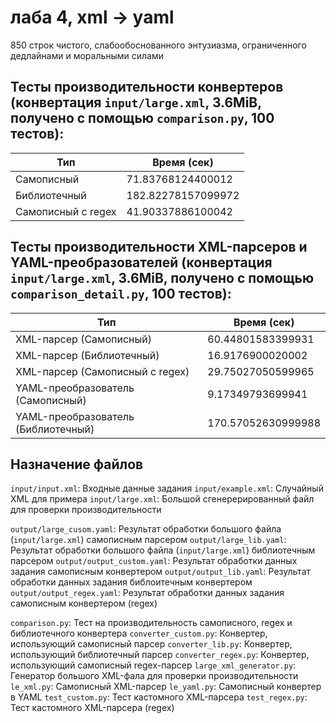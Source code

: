 # лаба 4, xml -> yaml

850 строк чистого, слабообоснованного энтузиазма, ограниченного дедлайнами и моральными силами

## Тесты производительности конвертеров (конвертация `input/large.xml`, 3.6MiB, получено с помощью `comparison.py`, 100 тестов):
| Тип                               | Время (сек)        |
|-----------------------------------|--------------------|
| Самописный                        | 71.83768124400012  |
| Библиотечный                      | 182.82278157099972 |
| Самописный с regex                | 41.90337886100042  |


## Тесты производительности XML-парсеров и YAML-преобразователей (конвертация `input/large.xml`, 3.6MiB, получено с помощью `comparison_detail.py`, 100 тестов):
| Тип                                            | Время (сек)        |
|------------------------------------------------|--------------------|
| XML-парсер (Самописный)                        | 60.44801583399931  |
| XML-парсер (Библиотечный)                      | 16.9176900020002   |
| XML-парсер (Самописный с regex)                | 29.75027050599965  |
| YAML-преобразователь (Самописный)              | 9.17349793699941   |
| YAML-преобразователь (Библиотечный)            | 170.57052630999988 |


## Назначение файлов

`input/input.xml`: Входные данные задания
`input/example.xml`: Случайный XML для примера
`input/large.xml`: Большой сгенерерированный файл для проверки производительности

`output/large_cusom.yaml`: Результат обработки большого файла (`input/large.xml`) самописным парсером
`output/large_lib.yaml`: Результат обработки большого файла (`input/large.xml`) библиотечным парсером
`output/output_custom.yaml`: Результат обработки данных задания самописным конвертером
`output/output_lib.yaml`: Результат обработки данных задания библоитечным конвертером
`output/output_regex.yaml`: Результат обработки данных задания самописным конвертером (regex)

`comparison.py`: Тест на производительность самописного, regex и библиотечного конвертера
`converter_custom.py`: Конвертер, использующий самописный парсер
`converter_lib.py`: Конвертер, использующий библиотечный парсер
`converter_regex.py`: Конвертер, использующий самописный regex-парсер
`large_xml_generator.py`: Генератор большого XML-фала для проверки производительности
`le_xml.py`: Самописный XML-парсер
`le_yaml.py`: Самописный конвертер в YAML
`test_custom.py`: Тест кастомного XML-парсера
`test_regex.py`: Тест кастомного XML-парсера (regex)
